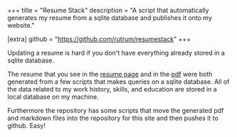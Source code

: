 +++
title = "Resume Stack"
description = "A script that automatically generates my resume from a sqlite database and publishes it onto my website."

[extra]
github = "https://github.com/rutrum/resumestack"
+++

Updating a resume is hard if you don't have everything already stored in a sqlite database.

<!-- more -->

The resume that you see in the [resume page](/resume) and in the [pdf](/DavidPurdumResume.pdf) were both generated from a few scripts that makes queries on a sqlite database.  All of the data related to my work history, skills, and education are stored in a local database on my machine.

Furthermore the repository has some scripts that move the generated pdf and markdown files into the repository for this site and then pushes it to github.  Easy!
